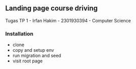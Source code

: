 ## Landing page course driving
Tugas TP 1 - Irfan Hakim - 2301930394 - Computer Science

### Installation
- clone
- copy and setup env
- run migration and seed
- visit root page
